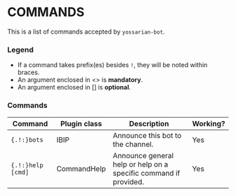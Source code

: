 COMMANDS
========

This is a list of commands accepted by `yossarian-bot`.

### Legend

* If a command takes prefix(es) besides `!`, they will be noted within braces.
* An argument enclosed in \<\> is **mandatory**.
* An argument enclosed in [] is **optional**.

### Commands

Command | Plugin class | Description | Working?
------- | ------------ | ----------- | -------
`{.!:}bots` | IBIP | Announce this bot to the channel. | Yes
`{.!:}help [cmd]` | CommandHelp | Announce general help or help on a specific command if provided. | Yes
